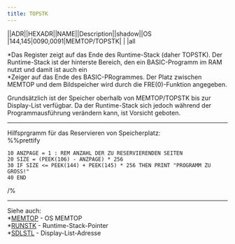 ```yaml
---
title: TOPSTK
---
```

||ADR||HEXADR||NAME||Description||shadow||OS  
|144,145|$0090,$0091|MEMTOP/TOPSTK| | |all  
  
*Das Register zeigt auf das Ende des Runtime-Stack (daher TOPSTK). Der Runtime-Stack ist der hinterste Bereich, den ein BASIC-Programm im RAM nutzt und damit ist auch ein  
*Zeiger auf das Ende des BASIC-PRogrammes. Der Platz zwischen MEMTOP und dem Bildspeicher wird durch die FRE(0)-Funktion angegeben.  
  
Grundsätzlich ist der Speicher oberhalb von MEMTOP/TOPSTK bis zur Display-List verfügbar. Da der Runtime-Stack sich jedoch während der Programmausführung verändern kann, ist Vorsicht geboten.  
  
---
  
Hilfsprgramm für das Reservieren von Speicherplatz:  
%%prettify  
```
10 ANZPAGE = 1 : REM ANZAHL DER ZU RESERVIERENDEN SEITEN
20 SIZE = (PEEK(106) - ANZPAGE) * 256
30 IF SIZE <= PEEK(144) + PEEK(145) * 256 THEN PRINT "PROGRAMM ZU GROSS!"
40 END 
```
/%  
  
---
Siehe auch:  
*[MEMTOP](../MEMTOP/index.md) - OS MEMTOP  
*[RUNSTK](../RUNSTK/index.md) - Runtime-Stack-Pointer  
*[SDLSTL](../SDLSTL/index.md) - Display-List-Adresse  

